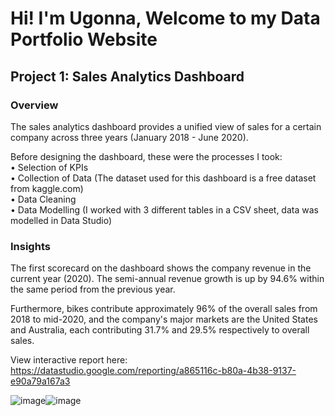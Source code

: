 # Hi! I'm Ugonna, Welcome to my Data Portfolio Website



## Project 1:  Sales Analytics Dashboard
### Overview

The sales analytics dashboard provides a unified view of sales for a certain company across three years (January 2018 - June 2020). 

Before designing the dashboard, these were the processes I took: </br>
• Selection of KPIs </br>
• Collection of Data (The dataset used for this dashboard is a free dataset from kaggle.com)</br>
• Data Cleaning </br>
• Data Modelling (I worked with 3 different tables in a CSV sheet, data was modelled in Data Studio) </br>

### Insights

The first scorecard on the dashboard shows the company revenue in the current year (2020). The semi-annual revenue growth is up by 94.6% within the same period from the previous year. 

Furthermore, bikes contribute approximately 96% of the overall sales from 2018 to mid-2020, and the company's major markets are the United States and Australia, each contributing 31.7% and 29.5% respectively to overall sales.

View interactive report here: https://datastudio.google.com/reporting/a865116c-b80a-4b38-9137-e90a79a167a3

![image](https://user-images.githubusercontent.com/51289316/178504888-272ac566-b2a0-46a6-901d-b85a6b0d2f89.png)![image](https://user-images.githubusercontent.com/51289316/178505039-4f6401d5-cb17-4b97-bff0-aa6548366e00.png)




